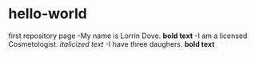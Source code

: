 # hello-world
first repository page
-My name is Lorrin Dove. **bold text**
-I am a licensed Cosmetologist. *italicized text*
-I have three daughers. **bold text**
